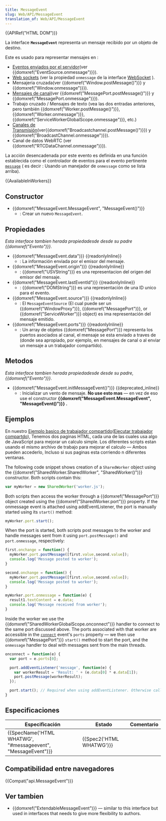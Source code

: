 ```yaml
---
title: MessageEvent
slug: Web/API/MessageEvent
translation_of: Web/API/MessageEvent
---
```


{{APIRef("HTML DOM")}}

La interface **`MessageEvent`** representa un mensaje recibido por un objeto de destino.

Este es usado para representar mensajes en :

- [Eventos enviados por el servidor](/es/docs/Web/API/Server-sent_events)(ver {{domxref("EventSource.onmessage")}}).
- [Web sockets](/es/docs/Web/API/WebSockets_API) (ver la propiedad `onmessage` de la interface [WebSocket](/es/docs/Web/API/WebSocket) ).
- Mensajeria cruzada(ver {{domxref("Window.postMessage()")}} y {{domxref("Window.onmessage")}}).
- [Mensajes de canal](/es/docs/Web/API/Channel_Messaging_API)(ver {{domxref("MessagePort.postMessage()")}} y {{domxref("MessagePort.onmessage")}}).
- Trabajo cruzado / Mensajes de texto (vea las dos entradas anteriores, pero también {{domxref("Worker.postMessage()")}}, {{domxref("Worker.onmessage")}}, {{domxref("ServiceWorkerGlobalScope.onmessage")}}, etc.)
- [Canales de Transmisión](/es/docs/Web/API/Broadcast_Channel_API)(ver{{domxref("Broadcastchannel.postMessage()")}}) y {{domxref("BroadcastChannel.onmessage")}}).
- Canal de datos WebRTC (ver {{domxref("RTCDataChannel.onmessage")}}).

La acción desencadenada por este evento es definida en una función establecida como el controlador de eventos para el evento pertinente [`message`](/es/docs/Web/Reference/Events/message) ( es decir : Usando un manejador de `onmessage` como se lista arriba).

{{AvailableInWorkers}}

## Constructor

- {{domxref("MessageEvent.MessageEvent", "MessageEvent()")}}
  - : Crear un nuevo `MessageEvent`.

## Propiedades

_Esta interface tambien herada propiedadesde desde su padre {{domxref("Evento")}}._

- {{domxref("MessageEvent.data")}} {{readonlyInline}}
  - : La información enviada por el emisor del mensaje.
- {{domxref("MessageEvent.origin")}} {{readonlyInline}}
  - : {{domxref("USVString")}} es una representacion del origen del emisor del mensaje.
- {{domxref("MessageEvent.lastEventId")}} {{readonlyInline}}
  - : {{domxref("DOMString")}} es una representación de una ID unico para el evento.
- {{domxref("MessageEvent.source")}} {{readonlyInline}}
  - : El `MessageEventSource` (El cual puede ser un {{domxref("WindowProxy")}}, {{domxref("MessagePort")}}, or {{domxref("ServiceWorker")}} object) es ima representación del mensaje emitido.
- {{domxref("MessageEvent.ports")}} {{readonlyInline}}
  - : Un array de objetos {{domxref("MessagePort")}} representa los puertos asociados al canal, el mensaje se esta enviado a traves de (donde sea apropiado, por ejemplo, en mensajes de canal o al enviar un mensaje a un trabajador compartido).

## Metodos

_Esta interface tambien herada propiedadesde desde su padre, {{domxref("Evento")}}._

- {{domxref("MessageEvent.initMessageEvent()")}} {{deprecated_inline}}
  - : Inicializar un vento de mensaje. **No use esto mas** — en vez de eso use el constructor **{{domxref("MessageEvent.MessageEvent", "MessageEvent()")}} .**

## Ejemplos

En nuestro [Ejemplo basico de trabajador compartido](https://github.com/mdn/simple-shared-worker)([Ejecutar trabajador compartdo](http://mdn.github.io/simple-shared-worker/)), Tenemos dos paginas HTML, cada una de las cuales usa algo de JavaScript para mejorar un calculo simple. Los diferentes scripts estan usando el mismo archivo de trabajo para mejorar el calculo — Ambos pueden accederlo, Incluso si sus paginas esta corriendo n diferentes ventanas.

The following code snippet shows creation of a `SharedWorker` object using the {{domxref("SharedWorker.SharedWorker", "SharedWorker()")}} constructor. Both scripts contain this:

```js
var myWorker = new SharedWorker('worker.js');
```

Both scripts then access the worker through a {{domxref("MessagePort")}} object created using the {{domxref("SharedWorker.port")}} property. If the onmessage event is attached using addEventListener, the port is manually started using its `start()` method:

```js
myWorker.port.start();
```

When the port is started, both scripts post messages to the worker and handle messages sent from it using `port.postMessage()` and `port.onmessage`, respectively:

```js
first.onchange = function() {
  myWorker.port.postMessage([first.value,second.value]);
  console.log('Message posted to worker');
}

second.onchange = function() {
  myWorker.port.postMessage([first.value,second.value]);
  console.log('Message posted to worker');
}

myWorker.port.onmessage = function(e) {
  result1.textContent = e.data;
  console.log('Message received from worker');
}
```

Inside the worker we use the {{domxref("SharedWorkerGlobalScope.onconnect")}} handler to connect to the same port discussed above. The ports associated with that worker are accessible in the [`connect`](/es/docs/Web/Reference/Events/connect) event's `ports` property — we then use {{domxref("MessagePort")}} `start()` method to start the port, and the `onmessage` handler to deal with messages sent from the main threads.

```js
onconnect = function(e) {
  var port = e.ports[0];

  port.addEventListener('message', function(e) {
    var workerResult = 'Result: ' + (e.data[0] * e.data[1]);
    port.postMessage(workerResult);
  });

  port.start(); // Required when using addEventListener. Otherwise called implicitly by onmessage setter.
}
```

## Especificaciones

| Especificación                                                                   | Estado                           | Comentario |
| -------------------------------------------------------------------------------- | -------------------------------- | ---------- |
| {{SpecName('HTML WHATWG', "#messageevent", "MessageEvent")}} | {{Spec2('HTML WHATWG')}} |            |

## Compatibilidad entre navegadores

{{Compat("api.MessageEvent")}}

## Ver tambien

- {{domxref("ExtendableMessageEvent")}} — similar to this interface but used in interfaces that needs to give more flexibility to authors.

